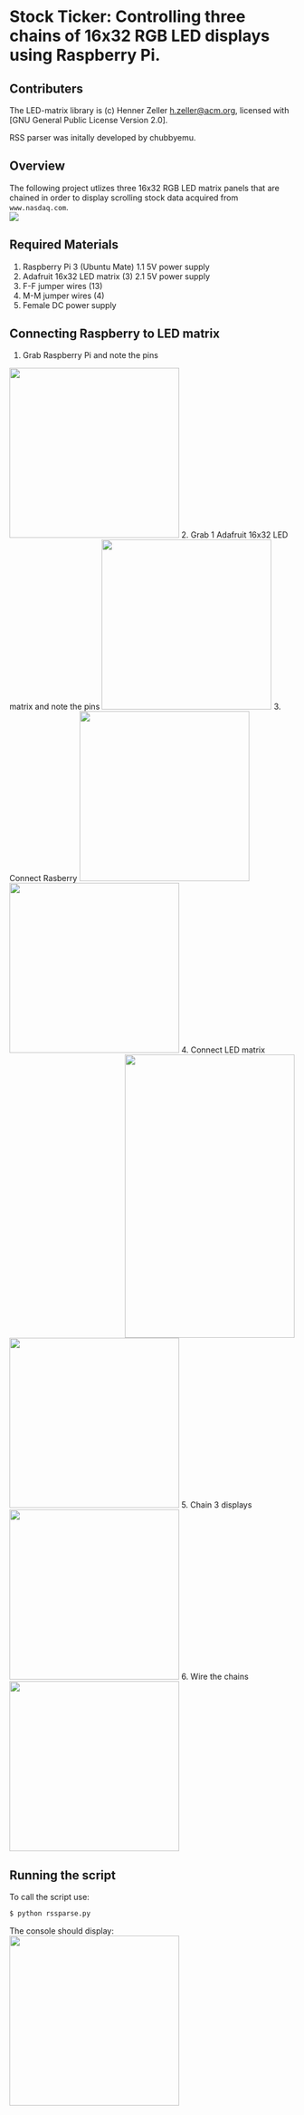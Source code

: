 Stock Ticker: Controlling three chains of 16x32 RGB LED displays using Raspberry Pi.
==================================================

Contributers
--------

The LED-matrix library is (c) Henner Zeller <h.zeller@acm.org>, licensed with
[GNU General Public License Version 2.0].

RSS parser was initally developed by chubbyemu. 


Overview
--------
The following project utlizes three 16x32 RGB LED matrix panels that are chained
in order to display scrolling stock data acquired from `www.nasdaq.com`.
</br>
<img src="img/scrolling-data.gif">


Required Materials
-------------------
1. Raspberry Pi 3 (Ubuntu Mate)
  1.1 5V power supply
2. Adafruit 16x32 LED matrix (3)
  2.1 5V power supply
3. F-F jumper wires (13)
4. M-M jumper wires (4)
5. Female DC power supply

Connecting Raspberry to LED matrix
------------

1. Grab Raspberry Pi and note the pins
<img src="img/raspberry-pi.jpg" width="300">
2. Grab 1 Adafruit 16x32 LED matrix and note the pins
<img src="img/hub75-other.jpg" width="300">
3. Connect Rasberry
<img src="img/Wiring.png" width="300">
<img src="img/raspberry-con.jpg" width="300">
<img src="img/hub75.jpg" width="300" height = "500" align="right">
4. Connect LED matrix
<img src="img/hub75-con.jpg" width="300">
5. Chain 3 displays
<img src="img/three-display-con.jpg" width="300">
6. Wire the chains
<img src="img/hot-wires.jpg" width="300">

Running the script
------------
To call the script use:
```sh
$ python rssparse.py
```
The console should display:
</br>
<img src="img/console-example.jpg" width="300">
